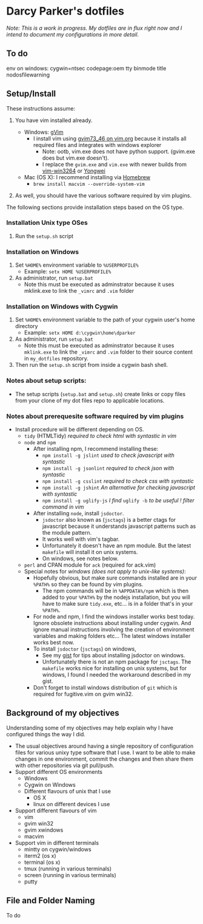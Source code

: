 # Darcy Parker's dotfiles

_Note: This is a work in progress.  My dotfiles are in flux right now and I intend to document
my configurations in more detail._

## To do
env on windows:
cygwin=ntsec codepage:oem tty binmode title nodosfilewarning

## Setup/Install

These instructions assume:

1. You have vim installed already.
    * Windows: [gVim](http://www.vim.org/download.php#pc)
        * I install vim using [gvim73_46 on vim.org](http://www.vim.org/download.php#pc) because it installs all required files and integrates with windows explorer
            * Note: ootb, vim.exe does not have python support. (gvim.exe does but vim.exe doesn't).
            * I replace the `gvim.exe` and `vim.exe` with newer builds from [vim-win3264](http://code.google.com/p/vim-win3264/) or [Yongwei](http://wyw.dcweb.cn/#download)
    * Mac (OS X): I recommend installing via [Homebrew](http://mxcl.github.com/homebrew/)
        * `brew install macvim --override-system-vim`

2.  As well, you should have the various software required by vim plugins.

The following sections provide installation steps based on the OS type.

### Installation Unix type OSes
1. Run the `setup.sh` script

### Installation on Windows
1. Set `%HOME%` environment variable to `%USERPROFILE%`
    * Example: `setx HOME %USERPROFILE%`
2. As administrator, run `setup.bat`
    * Note this must be executed as adminstrator because it uses mklink.exe to link
      the `_vimrc` and `.vim` folder

### Installation on Windows with Cygwin
1. Set `%HOME%` environment variable to the path of your cygwin user's home directory
    *  Example: `setx HOME d:\cygwin\home\dparker`
2. As administrator, run `setup.bat`
    *  Note this must be executed as adminstrator because it uses `mklink.exe` to link
       the `_vimrc` and `.vim` folder to their source content in `my_dotfiles` repository.
3. Then run the `setup.sh` script from inside a cygwin bash shell.

### Notes about setup scripts:
* The setup scripts (`setup.bat` and `setup.sh`) create links or copy files from your
  clone of my dot files repo to applicable locations.

### Notes about prerequesite software required by vim plugins
* Install procedure will be different depending on OS.
    * `tidy` (HTMLTidy) _required to check html with syntastic in vim_
    * `node` and `npm`
        * After installing npm, I recommend installing these:
            * `npm install -g jslint`  _used to check javascript with syntastic_
            * `npm install -g jsonlint`  _required to check json with syntastic_
            * `npm install -g csslint`  _required to check css with syntastic_
            * `npm install -g jshint`  _An alternative for checking javascript with syntastic_
            * `npm install -g uglify-js`  _I find_ `uglify -b` _to be useful ! filter command in
              vim_
        * After installing `node`, install `jsdoctor`.
           * `jsdoctor` also known as (`jsctags`) is a better ctags for javascript because it
              understands javascript patterns such as the module pattern.
           * It works well with vim's tagbar.
           * Unfortunately it doesn't have an npm module. But the latest `makefile` will install it
             on unix systems.
           * On windows, see notes below.
    * `perl` and CPAN module for `ack`  (required for ack.vim)
    * Special notes for *windows* _(does not apply to unix-like systems)_:
        * Hopefully obvious, but make sure commands installed are in your `%PATH%` so they can be
          found by vim plugins.
            * The npm commands will be in `%APPDATA%/npm` which is then added to
              your `%PATH%` by the nodejs installation, but you will have to make sure
              `tidy.exe`, etc... is in a folder that's in your `%PATH%`.
        * For node and npm, I find the windows installer works best today. Ignore obsolete
          instructions about installing under cygwin. And ignore manual instructions involving the
          creation of environment variables and making folders etc... The latest windows installer
          works best now.
        * To install `jsdoctor` (`jsctags`) on windows,
            * See my [gist](https://gist.github.com/1438882) for tips about installing jsdoctor on
              windows.
            * Unfortunately there is not an npm package for `jsctags`. The `makefile` works nice
              for installing on unix systems, but for windows, I found I needed the workaround
              described in my gist.
        * Don't forget to install windows distribution of `git` which is required for fugitive.vim
          on gvim win32.

## Background of my objectives

Understanding some of my objectives may help explain why I have configured things the way I did.

* The usual objectives around having a single repository of configuration files for various
  unixy type software that I use.  I want to be able to make changes in one environment, commit
  the changes and then share them with other repositories via git pull/push.
* Support different OS environments
    * Windows
    * Cygwin on Windows
    * Different flavours of unix that I use
        * OS X
        * linux on different devices I use
* Support different flavours of vim
    * vim
    * gvim win32
    * gvim xwindows
    * macvim
* Support vim in different terminals
    * mintty on cygwin/windows
    * iterm2 (os x)
    * terminal (os x)
    * tmux (running in various terminals)
    * screen (running in various terminals)
    * putty

## File and Folder Naming

To do
